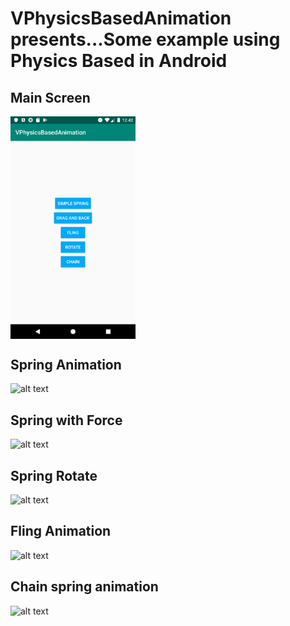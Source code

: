 # VPhysicsBasedAnimation presents...Some example using Physics Based in Android

## Main Screen
<p>
    <img src="images/main.png" align="center" width=200>
</p>

## Spring Animation
![alt text](https://media.giphy.com/media/hqZVeqJFYn2IU6rICI/giphy.gif "Spring animation")

## Spring with Force
![alt text](https://media.giphy.com/media/W1fzCrfyzaEZ3342MY/giphy.gif "Spring with force animation")

## Spring Rotate
![alt text](https://media.giphy.com/media/TIXtrZQL2pZFx0chE7/giphy.gif "Spring rotate animation")

## Fling Animation
![alt text](https://media.giphy.com/media/dBUOaGdziIXimhh0YD/giphy.gif "Fling animation")

## Chain spring animation
![alt text](https://media.giphy.com/media/QWLnyo8R97h2ADhI8j/giphy.gif "Chain animation")

